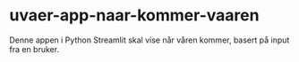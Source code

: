 # uvaer-app-naar-kommer-vaaren
Denne appen i Python Streamlit skal vise når våren kommer, basert på input fra en bruker.
